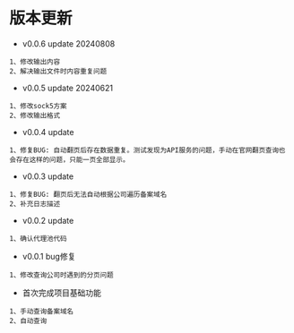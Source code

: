 # 版本更新

- v0.0.6 update 20240808

```
1、修改输出内容
2、解决输出文件时内容重复问题
```

- v0.0.5 update 20240621

```
1、修改sock5方案
2、修改输出格式
```

- v0.0.4 update

```
1、修复BUG: 自动翻页后存在数据重复。测试发现为API服务的问题，手动在官网翻页查询也会存在这样的问题，只能一页全部显示。
```

- v0.0.3 update

```
1、修复BUG: 翻页后无法自动根据公司遍历备案域名
2、补充日志描述
```

- v0.0.2 update

```
1、确认代理池代码
```

- v0.0.1 bug修复

```
1、修改查询公司时遇到的分页问题
```

- 首次完成项目基础功能

```
1、手动查询备案域名
2、自动查询
```
